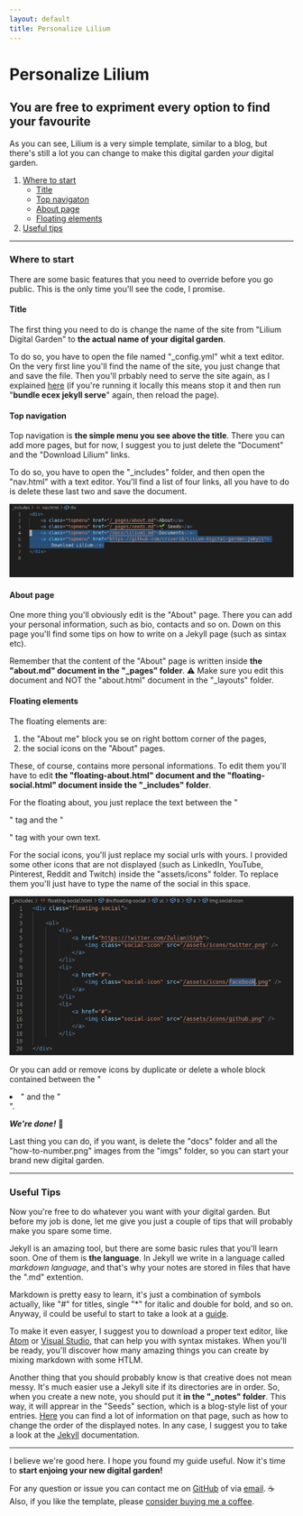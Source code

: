 ```yaml
---
layout: default
title: Personalize Lilium
---
```



# Personalize Lilium

## You are free to expriment every option to find your favourite

As you can see, Lilium is a very simple template, similar to a blog, but there's still a lot you can change to make this digital garden *your* digital garden.

1. [Where to start](#start)
   * [Title](#sitetitle)
   * [Top navigaton](#topnav)
   * [About page](#about)
   * [Floating elements](#floating)
2. [Useful tips](#tips)

<hr>

<h3 id="start">Where to start</h3>

There are some basic features that you need to override before you go public. This is the only time you'll see the code, I promise.

<h4 id="sitetitle">Title</h4>

The first thing you need to do is change the name of the site from "Lilium Digital Garden" to **the actual name of your digital garden**.

To do so, you have to open the file named "_config.yml" whit a text editor. On the very first line you'll find the name of the site, you just change that and save the file. Then you'll prbably need to serve the site again, as I explained [here](set-up-lilium.md) (if you're running it locally this means stop it and then run "**bundle ecex jekyll serve**" again, then reload the page).

<h4 id="topnav">Top navigation</h4>

Top navigation is **the simple menu you see above the title**. There you can add more pages, but for now, I suggest you to just delete the "Document" and the "Download Lilium" links.

To do so, you have to open the "_includes" folder, and then open the "nav.html" with a text editor. You'll find a list of four links, all you have to do is delete these last two and save the document.

![setting top navigation](/imgs/how-to-5.png)

<h4 id="about">About page</h4>

One more thing you'll obviously edit is the "About" page. There you can add your personal information, such as bio, contacts and so on. Down on this page you'll find some tips on how to write on a Jekyll page (such as sintax etc).

Remember that the content of the "About" page is written inside **the "about.md" document in the "_pages" folder**. ⚠️ Make sure you edit this document and NOT the "about.html" document in the "_layouts" folder.

<h4 id="floating">Floating elements</h4>

The floating elements are:
1. the "About me" block you se on right bottom corner of the pages,
2. the social icons on the "About" pages.

These, of course, contains more personal informations. To edit them you'll have to edit **the "floating-about.html" document and the "floating-social.html" document inside the "_includes" folder**.

For the floating about, you just replace the text between the "<p>" tag and the "</p>" tag with your own text.

For the social icons, you'll just replace my social urls with yours. I provided some other icons that are not displayed (such as LinkedIn, YouTube, Pinterest, Reddit and Twitch) inside the "assets/icons" folder. To replace them you'll just have to type the name of the social in this space.

![setting social links](/imgs/how-to-6.png)

Or you can add or remove icons by duplicate or delete a whole block contained between the "<li>" and the "</li>".

_**We're done!**_ 🎉

Last thing you can do, if you want, is delete the "docs" folder and all the "how-to-number.png" images from the "imgs" folder, so you can start your brand new digital garden.

<hr>

<h3 id="tips">Useful Tips</h3>

Now you're free to do whatever you want with your digital garden. But before my job is done, let me give you just a couple of tips that will probably make you spare some time.

Jekyll is an amazing tool, but there are some basic rules that you'll learn soon. One of them is **the language**. In Jekyll we write in a language called *markdown language*, and that's why your notes are stored in files that have the ".md" extention.

Markdown is pretty easy to learn, it's just a combination of symbols actually, like "#" for titles, single "*" for italic and double for bold, and so on. Anyway, il could be useful to start to take a look at a [guide](https://www.markdownguide.org/basic-syntax).

To make it even easyer, I suggest you to download a proper text editor, like [Atom](https://atom.io/) or [Visual Studio](https://visualstudio.microsoft.com/), that can help you with syntax mistakes. When you'll be ready, you'll discover how many amazing things you can create by mixing markdown with some HTLM.

Another thing that you should probably know is that creative does not mean messy. It's much easier use a Jekyll site if its directories are in order. So, when you create a new note, you should put it **in the "_notes" folder**. This way, it will apprear in the "Seeds" section, which is a blog-style list of your entries. [Here](https://jekyllrb.com/docs/collections/) you can find a lot of information on that page, such as how to change the order of the displayed notes. In any case, I suggest you to take a look at the [Jekyll](https://jekyllrb.com/) documentation.

<hr>

I believe we're good here. I hope you found my guide useful. Now it's time to **start enjoing your new digital garden!**

For any question or issue you can contact me on [GitHub](https://github.com/crixer18) of via [email](mailto:web@zulianis.eu). ☕ Also, if you like the template, please [consider buying me a coffee](https://ko-fi.com/stefanozuliani#checkoutModal).